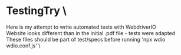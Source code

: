 # TestingTry \
Here is my attempt to write automated tests with WebdriverIO \
Website looks different than in the initial .pdf file - tests were adapted \
These files should be part of test/specs before running 'npx wdio wdio.conf.js' \
